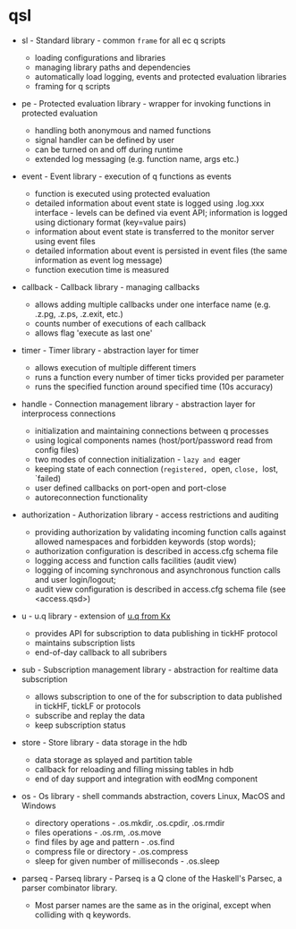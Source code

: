 # **qsl**

- sl - Standard library - common `frame` for all ec q scripts
  - loading configurations and libraries
  - managing library paths and dependencies
  - automatically load logging, events and protected evaluation libraries
  - framing for q scripts

- pe - Protected evaluation library - wrapper for invoking functions in protected evaluation
  - handling both anonymous and named functions
  - signal handler can be defined by user
  - can be turned on and off during runtime
  - extended log messaging (e.g. function name, args etc.)

- event - Event library - execution of q functions as events
  - function is executed using protected evaluation
  - detailed information about event state is logged using .log.xxx interface - levels can be defined via event API; 
    information is logged using dictionary format (key=value pairs)
  - information about event state is transferred to the monitor server using event files
  - detailed information about event is persisted in event files (the same information as event log message)
  - function execution time is measured

- callback - Callback library - managing callbacks
  - allows adding multiple callbacks under one interface name (e.g. .z.pg, .z.ps, .z.exit, etc.) 
  - counts number of executions of each callback
  - allows flag 'execute as last one'

- timer - Timer library - abstraction layer for timer
  - allows execution of multiple different timers
  - runs a function every number of timer ticks provided per parameter
  - runs the specified function around specified time (10s accuracy)

- handle - Connection management library - abstraction layer for interprocess connections
  - initialization and maintaining connections between q processes
  - using logical components names (host/port/password read from config files)
  - two modes of connection initialization - `lazy and `eager
  - keeping state of each connection (`registered, `open, `close, `lost, `failed)
  - user defined callbacks on port-open and port-close 
  - autoreconnection functionality

- authorization - Authorization library - access restrictions and auditing
  - providing authorization by validating incoming function calls against allowed namespaces and forbidden keywords (stop words); 
  - authorization configuration is described in access.cfg schema file
  - logging access and function calls facilities (audit view) 
  - logging of incoming synchronous and asynchronous function calls and user login/logout; 
  - audit view configuration is described in access.cfg schema file (see <access.qsd>)

- u - u.q library - extension of [u.q from Kx](http://code.kx.com/wsvn/code/kx/kdb%2Btick/tick/u.q)
  - provides API for subscription to data publishing in tickHF protocol
  - maintains subscription lists
  - end-of-day callback to all subribers

- sub - Subscription management library - abstraction for realtime data subscription
  - allows subscription to one of the for subscription to data published in tickHF, tickLF or protocols
  - subscribe and replay the data
  - keep subscription status

- store - Store library - data storage in the hdb
  - data storage as splayed and partition table
  - callback for reloading and filling missing tables in hdb
  - end of day support and integration with eodMng component

- os - Os library - shell commands abstraction, covers Linux, MacOS and Windows
  - directory operations - .os.mkdir, .os.cpdir, .os.rmdir
  - files operations - .os.rm, .os.move
  - find files by age and pattern - .os.find
  - compress file or directory - .os.compress
  - sleep for given number of milliseconds - .os.sleep

- parseq - Parseq library - Parseq is a Q clone of the Haskell's Parsec, a parser combinator library. 
  - Most parser names are the same as in the original, except when colliding with q keywords.
